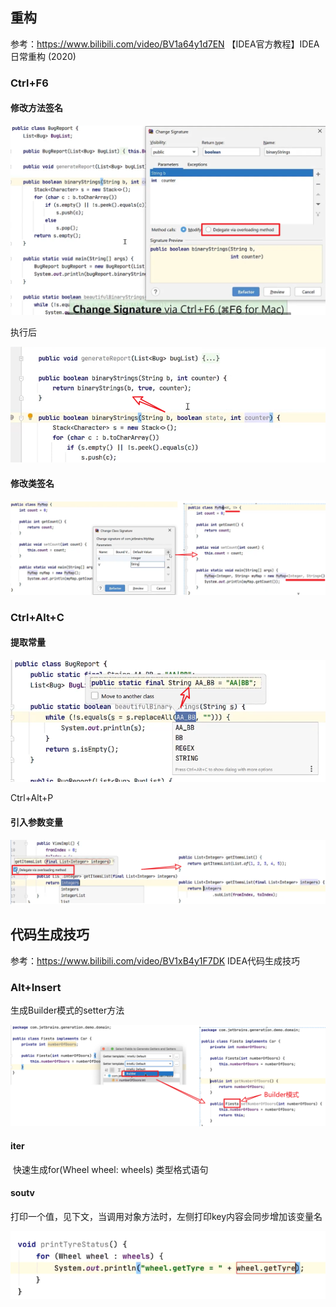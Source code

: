 

## 重构

参考：https://www.bilibili.com/video/BV1a64y1d7EN  【IDEA官方教程】IDEA 日常重构 (2020)

### Ctrl+F6 

#### 修改方法签名

<img src="IDEA.assets/image-20210804223606770.png" alt="image-20210804223606770" />

执行后

![image-20210804223701860](IDEA.assets/image-20210804223701860.png)

#### 修改类签名

![image-20210804224143515](IDEA.assets/image-20210804224143515.png)

### Ctrl+Alt+C 

#### 提取常量

![image-20210804224355215](IDEA.assets/image-20210804224355215.png)

Ctrl+Alt+P

#### 引入参数变量

![image-20210804224720808](IDEA.assets/image-20210804224720808.png)

## 代码生成技巧 

参考：https://www.bilibili.com/video/BV1xB4y1F7DK   IDEA代码生成技巧 

### Alt+Insert

生成Builder模式的setter方法

![image-20210804225528381](IDEA.assets/image-20210804225528381.png)

#### iter

​	快速生成for(Wheel wheel: wheels) 类型格式语句

#### soutv

打印一个值，见下文，当调用对象方法时，左侧打印key内容会同步增加该变量名

![image-20210804230616551](IDEA.assets/image-20210804230616551.png)